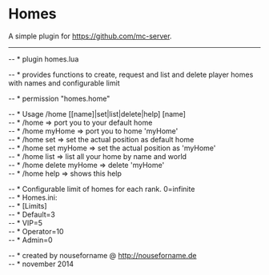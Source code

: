 Homes
=====

A simple plugin for https://github.com/mc-server.  

---
-- * plugin homes.lua  
  
-- * provides functions to create, request and list and delete player homes with names and configurable limit  
  
-- * permission "homes.home"  
  
-- * Usage /home [[name]|set|list|delete|help] [name]  
-- * /home => port you to your default home  
-- * /home myHome => port you to home 'myHome'  
-- * /home set => set the actual position as default home  
-- * /home set myHome => set the actual position as 'myHome'  
-- * /home list => list all your home by name and world  
-- * /home delete myHome => delete 'myHome'  
-- * /home help => shows this help  
  
  
-- * Configurable limit of homes for each rank. 0=infinite  
-- * Homes.ini:  
-- * [Limits]  
-- * Default=3  
-- * VIP=5  
-- * Operator=10  
-- * Admin=0  
  
  
-- * created by nouseforname @ http://nouseforname.de  
-- * november 2014


